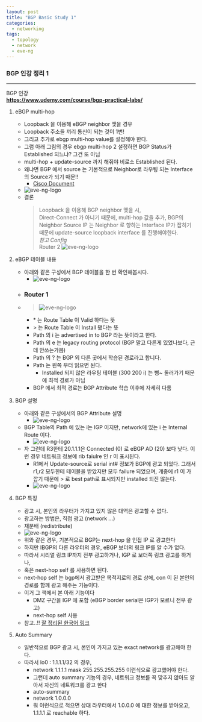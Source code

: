 ```yaml
---
layout: post
title: "BGP Basic Study 1"
categories:
  - networking
tags:
  - topology
  - network
  - eve-ng
---
```


### BGP 인강 정리 1

-----
BGP 인강  
__https://www.udemy.com/course/bgp-practical-labs/__

1. eBGP multi-hop
    - Loopback 을 이용해 eBGP neighbor 맺을 경우
    - Loopback 주소들 끼리 통신이 되는 것이 1번!
    - 그리고 추가로 ebgp multi-hop value를 설정해야 한다.
    - 그럼 아래 그림의 경우 ebgp multi-hop 2 설정하면 BGP Status가 Established 되느냐? 그건 또 아님
    - multi-hop + update-source 까지 해줘야 비로소 Established 된다.
    - 왜냐면 BGP 에서 source 는 기본적으로 Neighbor로 라우팅 되는 Interface 의 Source가 되기 때문!!
        - [Cisco Document](https://www.cisco.com/c/ko_kr/support/docs/ip/border-gateway-protocol-bgp/13751-23.html)
    - ![eve-ng-logo](/image/bgp/ebgp_multihop_1.PNG)
    - 결론
        > Loopback 을 이용해 BGP neighbor 맺을 시,  
        > Direct-Connect 가 아니기 때문에, multi-hop 값을 추가,
        > BGP의 Neighbor Source IP 는 Neighbor 로 향하는 Interface IP가 잡히기 때문에
        > update-source loopback interface 를 진행해야한다.  
        > *참고 Config*  
        > Router 2
        > ![eve-ng-logo](/image/bgp/ebgp_multihop_2.PNG) 

2. eBGP 테이블 내용
    - 아래와 같은 구성에서 BGP 테이블을 한 번 확인해봅시다.
      - ![eve-ng-logo](/image/bgp/ebgp_multi_as_01.PNG) 
    - ### Router 1
    - > ![eve-ng-logo](/image/bgp/ebgp_multi_as_02.PNG) 
      - \* 는 Route Table 이 Valid 하다는 뜻
      - \> 는 Route Table 이 Install 됐다는 뜻
      - Path 의 i 는 advertised in to BGP 라는 뜻이라고 한다.
      - Path 의 e 는 legacy routing protocol (BGP 말고 다른게 있었나보다, 근데 안쓰는가봄)
      - Path 의 ? 는 BGP 외 다른 곳에서 학습된 경로라고 합니다.
      - Path 는 왼쪽 부터 읽으면 된다.
        - Installed 되지 않은 라우팅 테이블 (300 200 i) 는 삥~ 둘러가기 때문에 최적 경로가 아님
      - BGP 에서 최적 경로는 BGP Attribute 학습 이후에 자세히 다룸
  
3. BGP 설명
    - 아래와 같은 구성에서의 BGP Attribute 설명
      - ![eve-ng-logo](/image/bgp/ebgp_attribute_01.PNG) 
    - BGP Table의 Path 에 있는 i는 IGP 이지만, network에 있는 i 는 Internal Route 이다.
      - ![eve-ng-logo](/image/bgp/ebgp_attribute_02.PNG)
    - 자 그런데 R3한테 20.1.1.1은 Connected (0) 로 eBGP AD (20) 보다 낮다. 이런 경우 네트워크 정보에 rib faiulre 인 r 이 표시된다.
      - R1에서 Update-source로 serial int# 정보가 BGP에 광고 되었다. 그래서 r1,r2 모두한테 테이블을 받았지만 모두 failure 되었으며, 걔중에 r1 이 가깝기 때문에 > 로 best path로 표시되지만 installed 되진 않는다. 
      - ![eve-ng-logo](/image/bgp/ebgp_attribute_03.PNG)

4. BGP 특징
    - 광고 시, 본인의 라우터가 가지고 있지 않은 대역은 광고할 수 없다.
    - 광고하는 방법은, 직접 광고 (network *.*.*.*) 
    - 재분배 (redistribute)
    - ![eve-ng-logo](/image/bgp/ebgp_nexthop.png)
    - 위와 같은 경우, 기본적으로 BGP는 next-hop 을 인접 IP 로 광고한다
    - 하지만 IBGP의 다른 라우터의 경우, eBGP 보더의 링크 IP를 알 수가 없다.
    - 따라서 시리얼 링크 IP까지 전부 광고하거나, IGP 로 보더쪽 링크 광고를 하거나,
    - 혹은 next-hop self 를 사용하면 된다. 
    - next-hop self 는 bgp에서 광고받은 목적지로의 경로 상에, con 이 된 본인의 경로를 함께 광고 해주는 기능이다.
    - 이거 그 책에서 본 아래 기능이다
      - DMZ 구간을 IGP 에 포함 (eBGP border serial은 IGP가 모르니 전부 광고)
      - next-hop self 사용
    - 참고..!! [잘 정리된 한국어 링크](http://blog.naver.com/PostView.nhn?blogId=kwi3094&logNo=120044167684)

5. Auto Summary
    - 일반적으로 BGP 광고 시, 본인이 가지고 있는 exact network를 광고해야 한다.
    - 따라서 lo0 : 1.1.1.1/32 의 경우,
      - network 1.1.1.1 mask 255.255.255.255 이런식으로 광고했어야 한다.
      - 그런데 auto summary 기능의 경우, 네트워크 정보를 꼭 맞추지 않아도 알아서 자신의 네트워크를 광고 한다
      - auto-summary
      - network 1.0.0.0
      - 뭐 이런식으로 적으면 상대 라우터에서 1.0.0.0 에 대한 정보를 받아오고, 1.1.1.1 로 reachable 하다.
    

